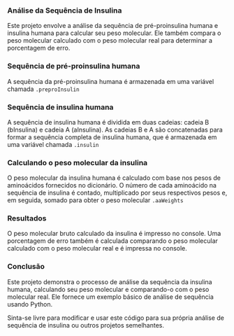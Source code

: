 ### Análise da Sequência de Insulina
Este projeto envolve a análise da sequência de pré-proinsulina humana e insulina humana para calcular seu peso molecular. Ele também compara o peso molecular calculado com o peso molecular real para determinar a porcentagem de erro.

### Sequência de pré-proinsulina humana
A sequência da pré-proinsulina humana é armazenada em uma variável chamada `.preproInsulin`

### Sequência de insulina humana
A sequência de insulina humana é dividida em duas cadeias: cadeia B (bInsulina) e cadeia A (aInsulina). As cadeias B e A são concatenadas para formar a sequência completa de insulina humana, que é armazenada em uma variável chamada `.insulin`

### Calculando o peso molecular da insulina
O peso molecular da insulina humana é calculado com base nos pesos de aminoácidos fornecidos no dicionário. O número de cada aminoácido na sequência de insulina é contado, multiplicado por seus respectivos pesos e, em seguida, somado para obter o peso molecular `.aaWeights` 

### Resultados
O peso molecular bruto calculado da insulina é impresso no console. 
Uma porcentagem de erro também é calculada comparando o peso molecular calculado com o peso molecular real e é impressa no console.

### Conclusão
Este projeto demonstra o processo de análise da sequência da insulina humana, calculando seu peso molecular e comparando-o com o peso molecular real. Ele fornece um exemplo básico de análise de sequência usando Python.

Sinta-se livre para modificar e usar este código para sua própria análise de sequência de insulina ou outros projetos semelhantes.

